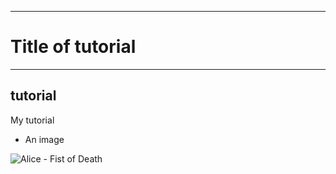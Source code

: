 ***
# Title of tutorial
***

## tutorial
My tutorial 

- An image

![Alice - Fist of Death](https://user-images.githubusercontent.com/42008625/54307983-60f27900-45a3-11e9-8e81-fd3f90b37a76.jpg)
